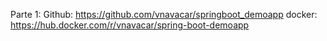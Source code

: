 Parte 1:
Github: https://github.com/vnavacar/springboot_demoapp
docker: https://hub.docker.com/r/vnavacar/spring-boot-demoapp